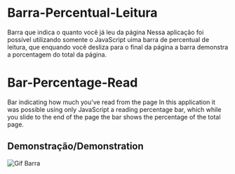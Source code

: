 # Barra-Percentual-Leitura
Barra que indica o quanto você já leu da página
Nessa aplicação foi possível utilizando somente o JavaScript uima barra de percentual de leitura, que enquando você desliza para o final da página a barra demonstra a porcentagem do total da página.

# Bar-Percentage-Read
Bar indicating how much you've read from the page
In this application it was possible using only JavaScript a reading percentage bar, which while you slide to the end of the page the bar shows the percentage of the total page.

## Demonstração/Demonstration

![Gif Barra](https://github.com/Rodrigo001-de/Barra-Percentual-Leitura/blob/master/Barra-Percentual-Leitura.gif)
